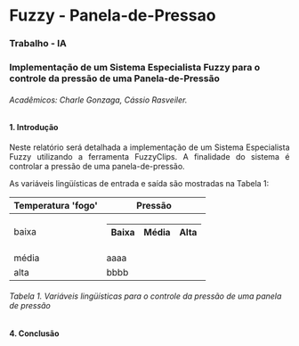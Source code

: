 # Fuzzy - Panela-de-Pressao
### Trabalho - IA

### Implementação de um Sistema Especialista Fuzzy para o controle da pressão de uma Panela-de-Pressão
###### Acadêmicos: Charle Gonzaga, Cássio Rasveiler.

#### 1. Introdução
<p align="justify">
Neste relatório será detalhada a implementação de um Sistema Especialista Fuzzy utilizando a
ferramenta FuzzyClips. A finalidade do sistema é controlar a pressão de uma panela-de-pressão.
</p>
<p align="justify">
As variáveis lingüísticas de entrada e saída são mostradas na Tabela 1:
</p>

<table>
  <thead>
    <tr>
      <th>Temperatura 'fogo'</th>
      <th>Pressão</th>
    </tr>
  </thead>
  <tbody>
    <tr>
      <td>baixa</td>
      <td>
        <table>
          <thead>
            <tr>
              <th>Baixa</th>
              <th>Média</th>
              <th>Alta</th>
            </tr>
          </thead>
        </table>
      </td>
    </tr>
    <tr>
      <td>média</td>
      <td>aaaa</td>
    </tr>
    <tr>
      <td>alta</td>
      <td>bbbb</td>
    </tr>
  </tbody>
</table>

###### *Tabela 1. Variáveis lingüísticas para o controle da pressão de uma panela de pressão*

#### 4. Conclusão
